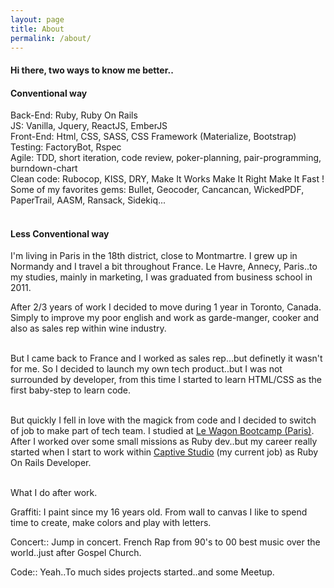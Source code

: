 ```yaml
---
layout: page
title: About
permalink: /about/
---
```

<script async src="https://www.googletagmanager.com/gtag/js?id=UA-90123342-2"></script>
<script>
  window.dataLayer = window.dataLayer || [];
  function gtag(){dataLayer.push(arguments);}
  gtag('js', new Date());

  gtag('config', 'UA-90123342-2');
</script>

<section class="post-list">
  <div class="container">
  <h4 class='title-sub'>Hi there, two ways to know me better..</h4>

  <h4 class='underline'>Conventional way</h4>

  <span class='blue'>Back-End:</span> Ruby, Ruby On Rails <br>
  <span class='blue'>JS:</span> Vanilla, Jquery, ReactJS, EmberJS<br>
  <span class='blue'>Front-End:</span> Html, CSS, SASS, CSS Framework (Materialize, Bootstrap)<br>
  <span class='blue'>Testing:</span> FactoryBot, Rspec<br>
  <span class='blue'>Agile:</span> TDD, short iteration, code review, poker-planning, pair-programming, burndown-chart<br>
  <span class='blue'>Clean code:</span> Rubocop, KISS, DRY, Make It Works Make It Right Make It Fast !<br>
  <span class='blue'>Some of my favorites gems:</span> Bullet, Geocoder, Cancancan, WickedPDF, PaperTrail, AASM, Ransack, Sidekiq...
  <br><br>

  <h4 class='underline'>Less Conventional way</h4>

  I'm living in Paris in the 18th district, close to Montmartre. I grew up in Normandy and I travel a bit throughout France. Le Havre, Annecy, Paris..to my studies, mainly in marketing, I was graduated from business school in 2011.

  After 2/3 years of work I decided to move during 1 year in Toronto, Canada. Simply to improve my poor english and work as garde-manger, cooker and also as sales rep within wine industry.<br><br>

  But I came back to France and I worked as sales rep...but definetly it wasn't for me. So I decided to launch my own tech product..but I was not surrounded by developer, from this time I started to learn HTML/CSS as the first baby-step to learn code.<br><br>

  But quickly I fell in love with the magick from code and I decided to switch of job to make part of tech team. I studied at <a href='https://www.lewagon.com/'>Le Wagon Bootcamp (Paris)</a>. After I worked over some small missions as Ruby dev..but my career really started when I start to work within <a href='https://www.captive.fr/'>Captive Studio</a> (my current job) as Ruby On Rails Developer.
  <br><br>
  <p class='subtitle'>What I do after work.</p>

  <span class='blue'>Graffiti:</span> I paint since my 16 years old. From wall to canvas I like to spend time to create, make colors and play with letters.<br>

  <span class='blue'>Concert::</span> Jump in concert. French Rap from 90's to 00 best music over the world..just after Gospel Church.<br>

  <span class='blue'>Code::</span> Yeah..To much sides projects started..and some Meetup.
  </div>
</section>
